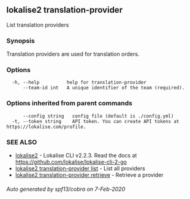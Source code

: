 ## lokalise2 translation-provider

List translation providers

### Synopsis

Translation providers are used for translation orders.

### Options

```
  -h, --help          help for translation-provider
      --team-id int   A unique identifier of the team (required).
```

### Options inherited from parent commands

```
      --config string   config file (default is ./config.yml)
  -t, --token string    API token. You can create API tokens at https://lokalise.com/profile.
```

### SEE ALSO

* [lokalise2](lokalise2.md)	 - Lokalise CLI v2.2.3. Read the docs at https://github.com/lokalise/lokalise-cli-2-go
* [lokalise2 translation-provider list](lokalise2_translation-provider_list.md)	 - List all providers
* [lokalise2 translation-provider retrieve](lokalise2_translation-provider_retrieve.md)	 - Retrieve a provider

###### Auto generated by spf13/cobra on 7-Feb-2020
